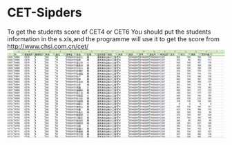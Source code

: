 # CET-Sipders
To get the students score of CET4 or CET6
You should put the students information in the s.xls,and the programme will use it to get the score from http://www.chsi.com.cn/cet/
![](https://github.com/12wang3/CET-Sipders/raw/master/ResultPicture.png)
